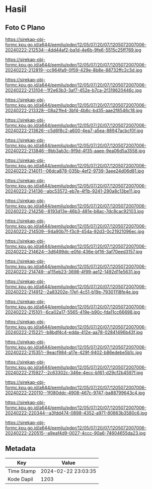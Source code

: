# Hasil

## Foto C Plano

https://sirekap-obj-formc.kpu.go.id/a644/pemilu/pdpr/12/05/07/20/07/1205072007006-20240222-212534--4dd44af2-ba1d-4e6b-9fe6-5515c25ff769.jpg

https://sirekap-obj-formc.kpu.go.id/a644/pemilu/pdpr/12/05/07/20/07/1205072007006-20240222-212819--cc964fa9-0f59-429e-8b8e-88732ffc2c3d.jpg

https://sirekap-obj-formc.kpu.go.id/a644/pemilu/pdpr/12/05/07/20/07/1205072007006-20240222-213104--1f2e63b3-3af7-452e-b7ca-2f319620446c.jpg

https://sirekap-obj-formc.kpu.go.id/a644/pemilu/pdpr/12/05/07/20/07/1205072007006-20240222-213328--08a21fe4-3bf4-4b6c-bd35-aae2f8546c18.jpg

https://sirekap-obj-formc.kpu.go.id/a644/pemilu/pdpr/12/05/07/20/07/1205072007006-20240222-213626--c5d6f8c2-a600-4ea7-a5ea-88947acbcf0f.jpg

https://sirekap-obj-formc.kpu.go.id/a644/pemilu/pdpr/12/05/07/20/07/1205072007006-20240222-213846--9bb3ab3c-9f9d-4f35-aaee-9ea06d5a3558.jpg

https://sirekap-obj-formc.kpu.go.id/a644/pemilu/pdpr/12/05/07/20/07/1205072007006-20240222-214011--06dca878-035b-4ef2-9739-3aee24d06d81.jpg

https://sirekap-obj-formc.kpu.go.id/a644/pemilu/pdpr/12/05/07/20/07/1205072007006-20240222-214136--abc53572-eb7e-4f1b-9241-290a8c13be11.jpg

https://sirekap-obj-formc.kpu.go.id/a644/pemilu/pdpr/12/05/07/20/07/1205072007006-20240222-214256--8193d13e-46b3-481e-b8ac-7dc8cac92103.jpg

https://sirekap-obj-formc.kpu.go.id/a644/pemilu/pdpr/12/05/07/20/07/1205072007006-20240222-214509--94a90b7f-f3c9-454a-92d3-0c21921096ec.jpg

https://sirekap-obj-formc.kpu.go.id/a644/pemilu/pdpr/12/05/07/20/07/1205072007006-20240222-214624--3d6499dc-e0fd-436e-bf16-3af70eed3157.jpg

https://sirekap-obj-formc.kpu.go.id/a644/pemilu/pdpr/12/05/07/20/07/1205072007006-20240222-214749--a115eb23-3698-4f99-ae12-1492d11e5631.jpg

https://sirekap-obj-formc.kpu.go.id/a644/pemilu/pdpr/12/05/07/20/07/1205072007006-20240222-214912--2a83202e-17ef-4c51-b19e-79301118fe4e.jpg

https://sirekap-obj-formc.kpu.go.id/a644/pemilu/pdpr/12/05/07/20/07/1205072007006-20240222-215101--6ca02a17-5565-419e-b90c-fda11cc66698.jpg

https://sirekap-obj-formc.kpu.go.id/a644/pemilu/pdpr/12/05/07/20/07/1205072007006-20240222-215221--b8bdf4c4-edda-412e-aa78-02841496b43f.jpg

https://sirekap-obj-formc.kpu.go.id/a644/pemilu/pdpr/12/05/07/20/07/1205072007006-20240222-215351--9eacf984-a17e-429f-9402-b86edebe5b1c.jpg

https://sirekap-obj-formc.kpu.go.id/a644/pemilu/pdpr/12/05/07/20/07/1205072007006-20240222-215927--2c63302c-346e-4ecc-b161-d29cf2b4597f.jpg

https://sirekap-obj-formc.kpu.go.id/a644/pemilu/pdpr/12/05/07/20/07/1205072007006-20240222-220110--1f080ddc-4908-467c-9747-ba88799643c4.jpg

https://sirekap-obj-formc.kpu.go.id/a644/pemilu/pdpr/12/05/07/20/07/1205072007006-20240222-220344--a3fdd474-0898-4352-a971-80863b3580c6.jpg

https://sirekap-obj-formc.kpu.go.id/a644/pemilu/pdpr/12/05/07/20/07/1205072007006-20240222-220515--a9eaf4d9-0027-4ccc-90a6-74604655da23.jpg


## Metadata

| Key        | Value               |
| ---------- | ------------------- |
| Time Stamp | 2024-02-22 23:03:35 |
| Kode Dapil | 1203                |



